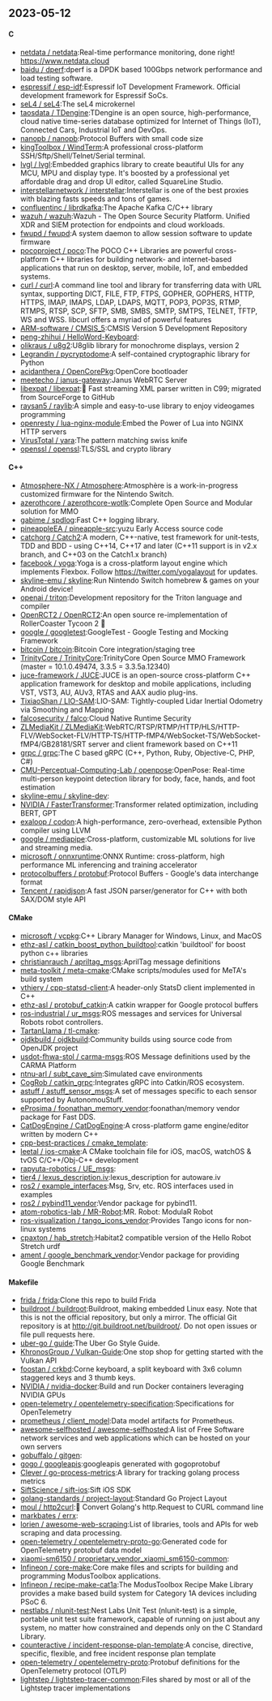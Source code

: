 ## 2023-05-12

#### C
* [netdata / netdata](https://github.com/netdata/netdata):Real-time performance monitoring, done right! https://www.netdata.cloud
* [baidu / dperf](https://github.com/baidu/dperf):dperf is a DPDK based 100Gbps network performance and load testing software.
* [espressif / esp-idf](https://github.com/espressif/esp-idf):Espressif IoT Development Framework. Official development framework for Espressif SoCs.
* [seL4 / seL4](https://github.com/seL4/seL4):The seL4 microkernel
* [taosdata / TDengine](https://github.com/taosdata/TDengine):TDengine is an open source, high-performance, cloud native time-series database optimized for Internet of Things (IoT), Connected Cars, Industrial IoT and DevOps.
* [nanopb / nanopb](https://github.com/nanopb/nanopb):Protocol Buffers with small code size
* [kingToolbox / WindTerm](https://github.com/kingToolbox/WindTerm):A professional cross-platform SSH/Sftp/Shell/Telnet/Serial terminal.
* [lvgl / lvgl](https://github.com/lvgl/lvgl):Embedded graphics library to create beautiful UIs for any MCU, MPU and display type. It's boosted by a professional yet affordable drag and drop UI editor, called SquareLine Studio.
* [interstellarnetwork / interstellar](https://github.com/interstellarnetwork/interstellar):Interstellar is one of the best proxies with blazing fasts speeds and tons of games.
* [confluentinc / librdkafka](https://github.com/confluentinc/librdkafka):The Apache Kafka C/C++ library
* [wazuh / wazuh](https://github.com/wazuh/wazuh):Wazuh - The Open Source Security Platform. Unified XDR and SIEM protection for endpoints and cloud workloads.
* [fwupd / fwupd](https://github.com/fwupd/fwupd):A system daemon to allow session software to update firmware
* [pocoproject / poco](https://github.com/pocoproject/poco):The POCO C++ Libraries are powerful cross-platform C++ libraries for building network- and internet-based applications that run on desktop, server, mobile, IoT, and embedded systems.
* [curl / curl](https://github.com/curl/curl):A command line tool and library for transferring data with URL syntax, supporting DICT, FILE, FTP, FTPS, GOPHER, GOPHERS, HTTP, HTTPS, IMAP, IMAPS, LDAP, LDAPS, MQTT, POP3, POP3S, RTMP, RTMPS, RTSP, SCP, SFTP, SMB, SMBS, SMTP, SMTPS, TELNET, TFTP, WS and WSS. libcurl offers a myriad of powerful features
* [ARM-software / CMSIS_5](https://github.com/ARM-software/CMSIS_5):CMSIS Version 5 Development Repository
* [peng-zhihui / HelloWord-Keyboard](https://github.com/peng-zhihui/HelloWord-Keyboard):
* [olikraus / u8g2](https://github.com/olikraus/u8g2):U8glib library for monochrome displays, version 2
* [Legrandin / pycryptodome](https://github.com/Legrandin/pycryptodome):A self-contained cryptographic library for Python
* [acidanthera / OpenCorePkg](https://github.com/acidanthera/OpenCorePkg):OpenCore bootloader
* [meetecho / janus-gateway](https://github.com/meetecho/janus-gateway):Janus WebRTC Server
* [libexpat / libexpat](https://github.com/libexpat/libexpat):🌿
Fast streaming XML parser written in C99; migrated from SourceForge to GitHub
* [raysan5 / raylib](https://github.com/raysan5/raylib):A simple and easy-to-use library to enjoy videogames programming
* [openresty / lua-nginx-module](https://github.com/openresty/lua-nginx-module):Embed the Power of Lua into NGINX HTTP servers
* [VirusTotal / yara](https://github.com/VirusTotal/yara):The pattern matching swiss knife
* [openssl / openssl](https://github.com/openssl/openssl):TLS/SSL and crypto library

#### C++
* [Atmosphere-NX / Atmosphere](https://github.com/Atmosphere-NX/Atmosphere):Atmosphère is a work-in-progress customized firmware for the Nintendo Switch.
* [azerothcore / azerothcore-wotlk](https://github.com/azerothcore/azerothcore-wotlk):Complete Open Source and Modular solution for MMO
* [gabime / spdlog](https://github.com/gabime/spdlog):Fast C++ logging library.
* [pineappleEA / pineapple-src](https://github.com/pineappleEA/pineapple-src):yuzu Early Access source code
* [catchorg / Catch2](https://github.com/catchorg/Catch2):A modern, C++-native, test framework for unit-tests, TDD and BDD - using C++14, C++17 and later (C++11 support is in v2.x branch, and C++03 on the Catch1.x branch)
* [facebook / yoga](https://github.com/facebook/yoga):Yoga is a cross-platform layout engine which implements Flexbox. Follow https://twitter.com/yogalayout for updates.
* [skyline-emu / skyline](https://github.com/skyline-emu/skyline):Run Nintendo Switch homebrew & games on your Android device!
* [openai / triton](https://github.com/openai/triton):Development repository for the Triton language and compiler
* [OpenRCT2 / OpenRCT2](https://github.com/OpenRCT2/OpenRCT2):An open source re-implementation of RollerCoaster Tycoon 2
🎢
* [google / googletest](https://github.com/google/googletest):GoogleTest - Google Testing and Mocking Framework
* [bitcoin / bitcoin](https://github.com/bitcoin/bitcoin):Bitcoin Core integration/staging tree
* [TrinityCore / TrinityCore](https://github.com/TrinityCore/TrinityCore):TrinityCore Open Source MMO Framework (master = 10.1.0.49474, 3.3.5 = 3.3.5a.12340)
* [juce-framework / JUCE](https://github.com/juce-framework/JUCE):JUCE is an open-source cross-platform C++ application framework for desktop and mobile applications, including VST, VST3, AU, AUv3, RTAS and AAX audio plug-ins.
* [TixiaoShan / LIO-SAM](https://github.com/TixiaoShan/LIO-SAM):LIO-SAM: Tightly-coupled Lidar Inertial Odometry via Smoothing and Mapping
* [falcosecurity / falco](https://github.com/falcosecurity/falco):Cloud Native Runtime Security
* [ZLMediaKit / ZLMediaKit](https://github.com/ZLMediaKit/ZLMediaKit):WebRTC/RTSP/RTMP/HTTP/HLS/HTTP-FLV/WebSocket-FLV/HTTP-TS/HTTP-fMP4/WebSocket-TS/WebSocket-fMP4/GB28181/SRT server and client framework based on C++11
* [grpc / grpc](https://github.com/grpc/grpc):The C based gRPC (C++, Python, Ruby, Objective-C, PHP, C#)
* [CMU-Perceptual-Computing-Lab / openpose](https://github.com/CMU-Perceptual-Computing-Lab/openpose):OpenPose: Real-time multi-person keypoint detection library for body, face, hands, and foot estimation
* [skyline-emu / skyline-dev](https://github.com/skyline-emu/skyline-dev):
* [NVIDIA / FasterTransformer](https://github.com/NVIDIA/FasterTransformer):Transformer related optimization, including BERT, GPT
* [exaloop / codon](https://github.com/exaloop/codon):A high-performance, zero-overhead, extensible Python compiler using LLVM
* [google / mediapipe](https://github.com/google/mediapipe):Cross-platform, customizable ML solutions for live and streaming media.
* [microsoft / onnxruntime](https://github.com/microsoft/onnxruntime):ONNX Runtime: cross-platform, high performance ML inferencing and training accelerator
* [protocolbuffers / protobuf](https://github.com/protocolbuffers/protobuf):Protocol Buffers - Google's data interchange format
* [Tencent / rapidjson](https://github.com/Tencent/rapidjson):A fast JSON parser/generator for C++ with both SAX/DOM style API

#### CMake
* [microsoft / vcpkg](https://github.com/microsoft/vcpkg):C++ Library Manager for Windows, Linux, and MacOS
* [ethz-asl / catkin_boost_python_buildtool](https://github.com/ethz-asl/catkin_boost_python_buildtool):catkin 'buildtool' for boost python c++ libraries
* [christianrauch / apriltag_msgs](https://github.com/christianrauch/apriltag_msgs):AprilTag message definitions
* [meta-toolkit / meta-cmake](https://github.com/meta-toolkit/meta-cmake):CMake scripts/modules used for MeTA's build system
* [vthiery / cpp-statsd-client](https://github.com/vthiery/cpp-statsd-client):A header-only StatsD client implemented in C++
* [ethz-asl / protobuf_catkin](https://github.com/ethz-asl/protobuf_catkin):A catkin wrapper for Google protocol buffers
* [ros-industrial / ur_msgs](https://github.com/ros-industrial/ur_msgs):ROS messages and services for Universal Robots robot controllers.
* [TartanLlama / tl-cmake](https://github.com/TartanLlama/tl-cmake):
* [ojdkbuild / ojdkbuild](https://github.com/ojdkbuild/ojdkbuild):Community builds using source code from OpenJDK project
* [usdot-fhwa-stol / carma-msgs](https://github.com/usdot-fhwa-stol/carma-msgs):ROS Message definitions used by the CARMA Platform
* [ntnu-arl / subt_cave_sim](https://github.com/ntnu-arl/subt_cave_sim):Simulated cave environments
* [CogRob / catkin_grpc](https://github.com/CogRob/catkin_grpc):Integrates gRPC into Catkin/ROS ecosystem.
* [astuff / astuff_sensor_msgs](https://github.com/astuff/astuff_sensor_msgs):A set of messages specific to each sensor supported by AutonomouStuff.
* [eProsima / foonathan_memory_vendor](https://github.com/eProsima/foonathan_memory_vendor):foonathan/memory vendor package for Fast DDS.
* [CatDogEngine / CatDogEngine](https://github.com/CatDogEngine/CatDogEngine):A cross-platform game engine/editor written by modern C++
* [cpp-best-practices / cmake_template](https://github.com/cpp-best-practices/cmake_template):
* [leetal / ios-cmake](https://github.com/leetal/ios-cmake):A CMake toolchain file for iOS, macOS, watchOS & tvOS C/C++/Obj-C++ development
* [rapyuta-robotics / UE_msgs](https://github.com/rapyuta-robotics/UE_msgs):
* [tier4 / lexus_description.iv](https://github.com/tier4/lexus_description.iv):lexus_description for autoware.iv
* [ros2 / example_interfaces](https://github.com/ros2/example_interfaces):Msg, Srv, etc. ROS interfaces used in examples
* [ros2 / pybind11_vendor](https://github.com/ros2/pybind11_vendor):Vendor package for pybind11.
* [atom-robotics-lab / MR-Robot](https://github.com/atom-robotics-lab/MR-Robot):MR. Robot: ModulaR Robot
* [ros-visualization / tango_icons_vendor](https://github.com/ros-visualization/tango_icons_vendor):Provides Tango icons for non-linux systems
* [cpaxton / hab_stretch](https://github.com/cpaxton/hab_stretch):Habitat2 compatible version of the Hello Robot Stretch urdf
* [ament / google_benchmark_vendor](https://github.com/ament/google_benchmark_vendor):Vendor package for providing Google Benchmark

#### Makefile
* [frida / frida](https://github.com/frida/frida):Clone this repo to build Frida
* [buildroot / buildroot](https://github.com/buildroot/buildroot):Buildroot, making embedded Linux easy. Note that this is not the official repository, but only a mirror. The official Git repository is at http://git.buildroot.net/buildroot/. Do not open issues or file pull requests here.
* [uber-go / guide](https://github.com/uber-go/guide):The Uber Go Style Guide.
* [KhronosGroup / Vulkan-Guide](https://github.com/KhronosGroup/Vulkan-Guide):One stop shop for getting started with the Vulkan API
* [foostan / crkbd](https://github.com/foostan/crkbd):Corne keyboard, a split keyboard with 3x6 column staggered keys and 3 thumb keys.
* [NVIDIA / nvidia-docker](https://github.com/NVIDIA/nvidia-docker):Build and run Docker containers leveraging NVIDIA GPUs
* [open-telemetry / opentelemetry-specification](https://github.com/open-telemetry/opentelemetry-specification):Specifications for OpenTelemetry
* [prometheus / client_model](https://github.com/prometheus/client_model):Data model artifacts for Prometheus.
* [awesome-selfhosted / awesome-selfhosted](https://github.com/awesome-selfhosted/awesome-selfhosted):A list of Free Software network services and web applications which can be hosted on your own servers
* [gobuffalo / gitgen](https://github.com/gobuffalo/gitgen):
* [gogo / googleapis](https://github.com/gogo/googleapis):googleapis generated with gogoprotobuf
* [Clever / go-process-metrics](https://github.com/Clever/go-process-metrics):A library for tracking golang process metrics
* [SiftScience / sift-ios](https://github.com/SiftScience/sift-ios):Sift iOS SDK
* [golang-standards / project-layout](https://github.com/golang-standards/project-layout):Standard Go Project Layout
* [moul / http2curl](https://github.com/moul/http2curl):📐
Convert Golang's http.Request to CURL command line
* [markbates / errx](https://github.com/markbates/errx):
* [lorien / awesome-web-scraping](https://github.com/lorien/awesome-web-scraping):List of libraries, tools and APIs for web scraping and data processing.
* [open-telemetry / opentelemetry-proto-go](https://github.com/open-telemetry/opentelemetry-proto-go):Generated code for OpenTelemetry protobuf data model
* [xiaomi-sm6150 / proprietary_vendor_xiaomi_sm6150-common](https://github.com/xiaomi-sm6150/proprietary_vendor_xiaomi_sm6150-common):
* [Infineon / core-make](https://github.com/Infineon/core-make):Core make files and scripts for building and programming ModusToolbox applications.
* [Infineon / recipe-make-cat1a](https://github.com/Infineon/recipe-make-cat1a):The ModusToolbox Recipe Make Library provides a make based build system for Category 1A devices including PSoC 6.
* [nestlabs / nlunit-test](https://github.com/nestlabs/nlunit-test):Nest Labs Unit Test (nlunit-test) is a simple, portable unit test suite framework, capable of running on just about any system, no matter how constrained and depends only on the C Standard Library.
* [counteractive / incident-response-plan-template](https://github.com/counteractive/incident-response-plan-template):A concise, directive, specific, flexible, and free incident response plan template
* [open-telemetry / opentelemetry-proto](https://github.com/open-telemetry/opentelemetry-proto):Protobuf definitions for the OpenTelemetry protocol (OTLP)
* [lightstep / lightstep-tracer-common](https://github.com/lightstep/lightstep-tracer-common):Files shared by most or all of the Lightstep tracer implementations
